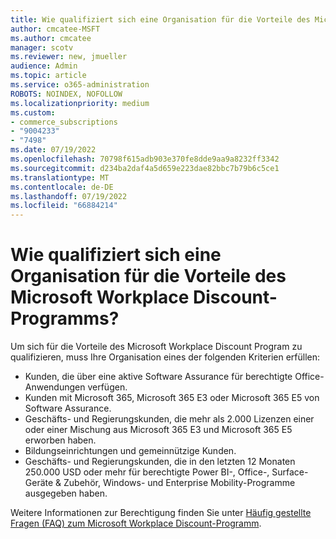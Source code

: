 ```yaml
---
title: Wie qualifiziert sich eine Organisation für die Vorteile des Microsoft Workplace Discount-Programms?
author: cmcatee-MSFT
ms.author: cmcatee
manager: scotv
ms.reviewer: new, jmueller
audience: Admin
ms.topic: article
ms.service: o365-administration
ROBOTS: NOINDEX, NOFOLLOW
ms.localizationpriority: medium
ms.custom:
- commerce_subscriptions
- "9004233"
- "7498"
ms.date: 07/19/2022
ms.openlocfilehash: 70798f615adb903e370fe8dde9aa9a8232ff3342
ms.sourcegitcommit: d234ba2daf4a5d659e223dae82bbc7b79b6c5ce1
ms.translationtype: MT
ms.contentlocale: de-DE
ms.lasthandoff: 07/19/2022
ms.locfileid: "66884214"
---
```

# <a name="how-does-an-organization-qualify-for-microsoft-workplace-discount-program-benefits"></a>Wie qualifiziert sich eine Organisation für die Vorteile des Microsoft Workplace Discount-Programms?

Um sich für die Vorteile des Microsoft Workplace Discount Program zu qualifizieren, muss Ihre Organisation eines der folgenden Kriterien erfüllen:

- Kunden, die über eine aktive Software Assurance für berechtigte Office-Anwendungen verfügen.
- Kunden mit Microsoft 365, Microsoft 365 E3 oder Microsoft 365 E5 von Software Assurance.
- Geschäfts- und Regierungskunden, die mehr als 2.000 Lizenzen einer oder einer Mischung aus Microsoft 365 E3 und Microsoft 365 E5 erworben haben.
- Bildungseinrichtungen und gemeinnützige Kunden.
- Geschäfts- und Regierungskunden, die in den letzten 12 Monaten 250.000 USD oder mehr für berechtigte Power BI-, Office-, Surface-Geräte & Zubehör, Windows- und Enterprise Mobility-Programme ausgegeben haben.

Weitere Informationen zur Berechtigung finden Sie unter [Häufig gestellte Fragen (FAQ) zum Microsoft Workplace Discount-Programm](https://docs.microsoft.com/microsoft-365/commerce/microsoft-workplace-discount-program-faq).
